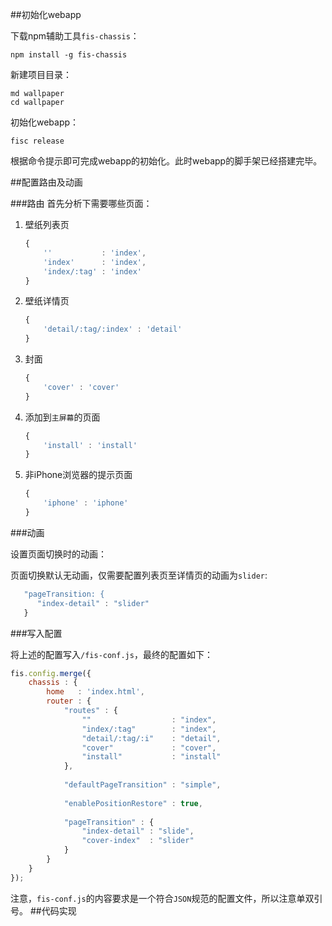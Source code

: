 ##初始化webapp

下载npm辅助工具`fis-chassis`：

```
npm install -g fis-chassis
```

新建项目目录：

```
md wallpaper
cd wallpaper
```

初始化webapp：

```
fisc release
```

根据命令提示即可完成webapp的初始化。此时webapp的脚手架已经搭建完毕。


##配置路由及动画

###路由
首先分析下需要哪些页面：

1. 壁纸列表页

   ```javascript
   {
       ''           : 'index',
       'index'      : 'index',
       'index/:tag' : 'index'
   }
   ```

2. 壁纸详情页

   ```javascript
   {
       'detail/:tag/:index' : 'detail'
   }
   ```

3. 封面

   ```javascript
   {
       'cover' : 'cover'
   }
   ```

4. 添加到`主屏幕`的页面

   ```javascript
   {
       'install' : 'install'
   }
   ```


5. 非iPhone浏览器的提示页面

   ```javascript
   {
       'iphone' : 'iphone'
   }
   ```

###动画

设置页面切换时的动画：

页面切换默认无动画，仅需要配置列表页至详情页的动画为`slider`:

```javascript
   "pageTransition: {
      "index-detail" : "slider"
   }
```

###写入配置

将上述的配置写入`/fis-conf.js`，最终的配置如下：

```javascript
fis.config.merge({
    chassis : {
		home   : 'index.html',
		router : {
			"routes" : {
				""                  : "index",
				"index/:tag"        : "index",
				"detail/:tag/:i"    : "detail",
				"cover"             : "cover",
				"install"           : "install"
			},
			
			"defaultPageTransition" : "simple",
			
			"enablePositionRestore" : true,
			
			"pageTransition" : {
				"index-detail" : "slide",
				"cover-index"  : "slider"
			}
		}
	}
});
```

注意，`fis-conf.js`的内容要求是一个符合`JSON`规范的配置文件，所以注意单双引号。
##代码实现


